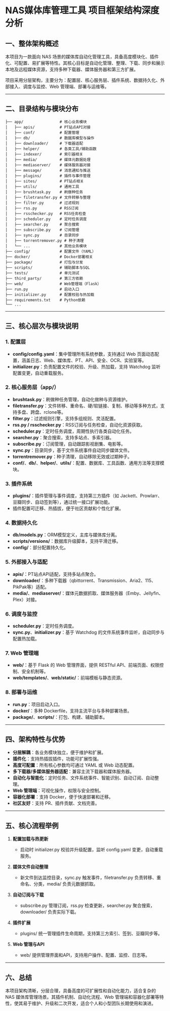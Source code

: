 # NAS媒体库管理工具 项目框架结构深度分析

## 一、整体架构概述

本项目为一款面向 NAS 场景的媒体库自动化管理工具，具备高度模块化、插件化、可配置、易扩展等特性。其核心目标是自动化管理、整理、下载、同步和展示本地及远程媒体资源，支持多种下载器、媒体服务器和第三方扩展。

项目采用分层架构，主要分为：配置层、核心服务层、插件系统、数据持久化、外部接入、调度与监控、Web 管理端、部署与运维等。

---

## 二、目录结构与模块分布

```
├── app/                # 核心业务模块
│   ├── apis/           # PT站点API对接
│   ├── conf/           # 配置管理
│   ├── db/             # 数据库模型与操作
│   ├── downloader/     # 下载器适配
│   ├── helper/         # 各类工具/辅助函数
│   ├── indexer/        # 索引器相关
│   ├── media/          # 媒体元数据处理
│   ├── mediaserver/    # 媒体服务器对接
│   ├── message/        # 消息通知与推送
│   ├── plugins/        # 插件与事件管理
│   ├── sites/          # PT站点相关
│   ├── utils/          # 通用工具
│   ├── brushtask.py    # 刷做种任务
│   ├── filetransfer.py # 文件转移与整理
│   ├── filter.py       # 过滤规则
│   ├── rss.py          # RSS订阅
│   ├── rsschecker.py   # RSS任务检查
│   ├── scheduler.py    # 定时任务调度
│   ├── searcher.py     # 聚合搜索
│   ├── subscribe.py    # 订阅管理
│   ├── sync.py         # 目录同步
│   ├── torrentremover.py # 种子清理
│   └── ...             # 其他业务模块
├── config/             # 配置文件（YAML）
├── docker/             # Docker部署相关
├── package/            # 打包与分发
├── scripts/            # 辅助脚本与SQL
├── tests/              # 单元测试
├── third_party/        # 第三方依赖
├── web/                # Web管理端（Flask）
├── run.py              # 启动入口
├── initializer.py      # 配置校验与热加载
├── requirements.txt    # Python依赖
└── ...
```

---

## 三、核心层次与模块说明

### 1. 配置层

- **config/config.yaml**：集中管理所有系统参数，支持通过 Web 页面动态配置，涵盖日志、Web、媒体库、PT、API、安全、OCR、实验室等。
- **initializer.py**：负责配置文件的校验、升级、热加载，支持 Watchdog 监听配置变更，自动重载服务。

### 2. 核心服务层（app/）

- **brushtask.py**：刷做种任务管理，自动化做种与资源维护。
- **filetransfer.py**：文件转移、重命名、硬/软链接、复制、移动等多种方式，支持多盘、跨盘、rclone等。
- **filter.py**：过滤规则引擎，支持多组规则、灵活配置。
- **rss.py / rsschecker.py**：RSS订阅与任务检查，自动化资源获取。
- **scheduler.py**：定时任务调度，周期性执行各类自动化任务。
- **searcher.py**：聚合搜索，支持多站点、多索引器。
- **subscribe.py**：订阅管理，自动跟踪影视剧集、电影等。
- **sync.py**：目录同步，基于文件系统事件自动同步媒体文件。
- **torrentremover.py**：种子清理，自动移除无效或过期种子。
- **conf/**、**db/**、**helper/**、**utils/**：配置、数据库、工具函数、通用方法等支撑模块。

### 3. 插件系统

- **plugins/**：插件管理与事件调度，支持第三方插件（如 Jackett、Prowlarr、豆瓣同步、自动签到等），通过统一接口扩展功能。
- 插件配置可迁移、热插拔，便于社区贡献和个性化扩展。

### 4. 数据持久化

- **db/models.py**：ORM模型定义，主库与媒体库分离。
- **scripts/versions/**：数据库升级脚本，支持平滑迁移。
- **config/**：部分配置持久化。

### 5. 外部接入与适配

- **apis/**：PT站点API适配，支持多站点聚合。
- **downloader/**：多种下载器（qbittorrent、Transmission、Aria2、115、PikPak等）适配。
- **media/**、**mediaserver/**：媒体元数据抓取、媒体服务器（Emby、Jellyfin、Plex）对接。

### 6. 调度与监控

- **scheduler.py**：定时任务调度。
- **sync.py**、**initializer.py**：基于 Watchdog 的文件系统事件监听，自动同步与配置热加载。

### 7. Web 管理端

- **web/**：基于 Flask 的 Web 管理界面，提供 RESTful API、前端页面、权限控制、安全机制等。
- **web/templates/**、**web/static/**：前端模板与静态资源。

### 8. 部署与运维

- **run.py**：项目启动入口。
- **docker/**：多种 Dockerfile，支持主流平台与多种部署场景。
- **package/**、**scripts/**：打包、构建、辅助脚本。

---

## 四、架构特性与优势

- **分层解耦**：各业务模块独立，便于维护和扩展。
- **插件化**：支持热插拔插件，功能可扩展性强。
- **高度可配置**：所有核心参数均可通过 YAML 或 Web 动态配置。
- **多下载器/多媒体服务器适配**：兼容主流下载器和媒体服务器。
- **自动化与智能化**：定时任务、文件系统事件、智能识别、自动订阅、自动整理。
- **Web 管理端**：可视化操作，权限与安全控制。
- **容器化部署**：支持 Docker，便于快速部署和迁移。
- **社区友好**：支持 PR、插件贡献、文档完善。

---

## 五、核心流程举例

1. **配置加载与热更新**  
   - 启动时 initializer.py 校验并升级配置，监听 config.yaml 变更，自动重载服务。

2. **媒体文件自动整理**  
   - 新文件到达监控目录，sync.py 触发事件，filetransfer.py 负责转移、重命名、分类，media/ 负责元数据抓取。

3. **自动订阅与下载**  
   - subscribe.py 管理订阅，rss.py 检查更新，searcher.py 聚合搜索，downloader/ 负责实际下载。

4. **插件扩展**  
   - plugins/ 统一管理插件生命周期，支持第三方索引、签到、豆瓣同步等。

5. **Web 管理与API**  
   - web/ 提供管理界面和API，支持用户操作、配置、监控、日志等。

---

## 六、总结

本项目架构清晰，分层合理，具备高度的可扩展性和自动化能力，适合复杂的 NAS 媒体库管理场景。其插件机制、自动化流程、Web 管理端和容器化部署等特性，使其易于维护、升级和二次开发，适合个人和小型团队长期使用和演进。
